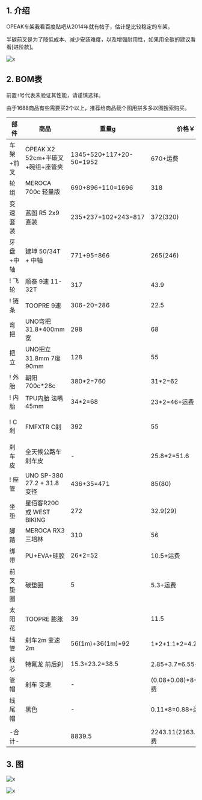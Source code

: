 ## 1. 介绍

OPEAK车架我看百度贴吧从2014年就有帖子，估计是比较稳定的车架。

半碳前叉是为了降低成本、减少安装难度，以及增强耐用性，如果用全碳的建议看看[进阶款]。

![x](https://kukela-images.oss-cn-shanghai.aliyuncs.com/CommuterBike/%E9%80%9A%E5%8B%A4%E5%85%AC%E8%B7%AF%E8%BD%A6/%E9%80%9A%E5%8B%A4%E5%85%AC%E8%B7%AF%E8%BD%A6_%E5%9F%BA%E7%A1%80_%E4%BE%A7%E5%9B%BE.jpg)

## 2. BOM表

前置`!`号代表未验证其性能，请谨慎选择。

由于1688商品有些需要买2个以上，推荐给商品截个图用拼多多以图搜索购买。

| 部件 | 商品 | 重量g | 价格￥ | 链接 |
| - | - | - | - | - |
| 车架+前叉 | OPEAK X2 52cm+半碳叉+碗组+座管夹 | 1345+520+117+20-50=1952 | 670+运费 | [淘宝](https://item.taobao.com/item.htm?spm=a1z10.5-c.w4002-3801465620.13.30c15910CaLIhS&id=12930538895) |
| 轮组 | MEROCA 700c 轻量版 | 690+896+110=1696 | 318 | [天猫](https://s.click.taobao.com/t?e=m%3D2%26s%3DypdiseLut2Vw4vFB6t2Z2ueEDrYVVa64MljcGUdc4HdyINtkUhsv0Km5leiqswaUt3h8CUvoNV%2FFTlrzds37%2FgLwMG9TgUkNcLWR2kup2vFNRq4euO%2Fww2MWGduSpLInDoqEt4dKdN30KBFKq4PCnx4%2FMEUz7aVQ5R3vnK7gGdzEX1hlZoQF%2B%2F1SarTXhIOTUdDn0Cj7EhNCuo%2FRtLFP1Wu7fV9LtTmPi%2FRU4sFki%2BPZr7akiIV6E01CAasUJDUR2m1odvImS5y0zvIVVx%2BPc2%2F51BzEHetfR64YuvOYe%2BM0BZR61DeP2wyW7mQwqx7e&union_lens=lensId%3APUB%401694053217%40210577ba_0b08_18a6d70b603_6f97%4001%40eyJmbG9vcklkIjozMTA2OSwiic3BtQiiI6Il9wb3J0YWxfdjJfdG9vbF9saW5rc19wYWdlX2hvbWVfaW5kZXhfaHRtIn0ie) |
| 变速套装 | 蓝图 R5 2x9 直装 | 235+237+102+243=817 | 372(320) | [淘宝](https://item.taobao.com/item.htm?spm=a21n57.1.0.0.25f8523cTE4IFJ&id=655320398132&ns=1&abbucket=1#detail) |
| 牙盘+中轴 | 建坤 50/34T + 中轴 | 771+95=866 | 265(246) | [淘宝](https://s.click.taobao.com/t?e=m%3D2%26s%3Dz%2BOxKXAQX9Rw4vFB6t2Z2ueEDrYVVa64Dm1dJ6eadalyINtkUhsv0Km5leiqswaUDvqHVnDHZOvFTlrzds37%2FgLwMG9TgUkNcLWR2kup2vFNRq4euO%2Fww2MWGduSpLInDoqEt4dKdN30KBFKq4PCn%2F4bXX91ojar%2FqfLGM5skDaySbHmSI7wOmd1HQKKxkiFAVKvOBNtWvpARiffBSWiwUlSNxFJmZIAC4VPFcBR%2FoxRVqQgWLBWAwMps7dhR%2Fni%2FIfu8%2F7itpBweiXfaVH60dSopZirJ9MMDCwgJQxof5b9wDKAuIOvBMYOae24fhW0&union_lens=lensId%3APUB%401694053306%4021055b80_0b0c_18a6d7210e6_45ec%4001%40eyJmbG9vcklkIjozMTA2OSwiic3BtQiiI6Il9wb3J0YWxfdjJfdG9vbF9saW5rc19wYWdlX2hvbWVfaW5kZXhfaHRtIn0ie)、[淘宝](https://s.click.taobao.com/t?e=m%3D2%26s%3D25MIybDSgVtw4vFB6t2Z2ueEDrYVVa64Dm1dJ6eadalyINtkUhsv0Km5leiqswaUzz6zgI1fZL3FTlrzds37%2FgLwMG9TgUkNcLWR2kup2vFNRq4euO%2Fww2MWGduSpLInDoqEt4dKdN30KBFKq4PCn4dcwPvptYZwghdCobgzONCySbHmSI7wOmd1HQKKxkiFAVKvOBNtWvol1H1ZJBt0AtQNczlYSPItWGZhpXJAHdu9TwKcsHa1z%2BrBt3HUtu7FX4YXxbhdy16PgysBSxHfUOXVLEPDWL24p%2Fwx3bRWK%2F6zLq%2FnRWnK1SGFCzYOOqAQ&union_lens=lensId%3APUB%401694053323%40212a8f48_0c48_18a6d725259_0d35%4001%40eyJmbG9vcklkIjozMTA2OSwiic3BtQiiI6Il9wb3J0YWxfdjJfdG9vbF9saW5rc19wYWdlX2hvbWVfaW5kZXhfaHRtIn0ie) |
| ! 飞轮 | 顺泰 9速 11-32T | 317 | 43.9 | [淘宝](https://s.click.taobao.com/t?e=m%3D2%26s%3Du%2FiNluzqtrVw4vFB6t2Z2ueEDrYVVa64Dm1dJ6eadalyINtkUhsv0Km5leiqswaU9gERx%2BSm1SfFTlrzds37%2FgLwMG9TgUkNcLWR2kup2vFNRq4euO%2Fww2MWGduSpLInDoqEt4dKdN30KBFKq4PCn1izKXjKvTEgaLWTy9GDFUii1jMNxDhLMnotgd7NXRy%2F3OppJwt5ethCTVhPax2ZRnTew08iB3ZRFoe4AoueXNc3cC9cA9PK73MLZXTmgHMQnPyb5qmg7DAYAFIc%2FbD%2Fi5GZ9wPRcXV%2BBfuqljaE3xpNzuMLUNyvdEHIT%2F5PBlcgyAUDYWOGayIhhQs2DjqgEA%3D%3D&union_lens=lensId%3APUB%401694053385%4021080676_0c9f_18a6d7346da_0cae%4001%40eyJmbG9vcklkIjozMTA2OSwiic3BtQiiI6Il9wb3J0YWxfdjJfdG9vbF9saW5rc19wYWdlX2hvbWVfaW5kZXhfaHRtIn0ie) |
| ! 链条 | TOOPRE 9速 | 306-20=286 | 22.5 | [淘宝](https://s.click.taobao.com/t?e=m%3D2%26s%3DOjswrQbv9Mxw4vFB6t2Z2ueEDrYVVa64MljcGUdc4HdyINtkUhsv0Km5leiqswaU6vFecR8G%2FoXFTlrzds37%2FgLwMG9TgUkNcLWR2kup2vFNRq4euO%2Fww2MWGduSpLInDoqEt4dKdN30KBFKq4PCnx4%2FMEUz7aVQFqr8%2BP8RY9WpasR2r0VZZv1SarTXhIOT%2FcbizUjsed%2Bt%2FgsUrPt28byZfZQx%2B8FPyto15o%2FOJrRfb4FEMkbtUOcC%2BVi%2BTRluXEUi0sDs%2BWdP7qa1tU3ZgS3jKrSQZrKg2Ri9Bm4jDHegZ4hAvgWL0bBAS8ZzndIdZZ55A6mwB3MhhQs2DjqgEA%3D%3D&union_lens=lensId%3APUB%401694053412%402103e6f4_0c79_18a6d73afe2_7ef4%4001%40eyJmbG9vcklkIjozMTA2OSwiic3BtQiiI6Il9wb3J0YWxfdjJfdG9vbF9saW5rc19wYWdlX2hvbWVfaW5kZXhfaHRtIn0ie) |
| 弯把 | UNO弯把 31.8\*400mm宽 | 298 | 68 | [淘宝](https://s.click.taobao.com/t?e=m%3D2%26s%3DRZZXQgCz7a5w4vFB6t2Z2ueEDrYVVa64Dm1dJ6eadalyINtkUhsv0Km5leiqswaUXEa1A8T23UjFTlrzds37%2FgLwMG9TgUkNcLWR2kup2vFNRq4euO%2Fww2MWGduSpLInDoqEt4dKdN30KBFKq4PCn%2F4bXX91ojar%2FqfLGM5skDaySbHmSI7wOmd1HQKKxkiFAVKvOBNtWvqTXceO7iv1HCNaOT58C5Ne9K2w%2Fe8%2FXH2frksm3BctmsmoPAtPw7e4nfDM3D%2BOVSVweiXfaVH60dSopZirJ9MMwotei%2FtrcqJ8K7NUYlLCVMYOae24fhW0&union_lens=lensId%3APUB%401694053533%402127e7f0_0c20_18a6d75890f_92b1%4001%40eyJmbG9vcklkIjozMTA2OSwiic3BtQiiI6Il9wb3J0YWxfdjJfdG9vbF9saW5rc19wYWdlX2hvbWVfaW5kZXhfaHRtIn0ie) |
| 把立 | UNO把立 31.8mm 7度90mm | 128 | 55 | [淘宝](https://item.taobao.com/item.htm?spm=a1z09.2.0.0.49592e8dHzsX9P&id=521116614839&_u=61qg6u5535ee) |
| ! 外胎 | 朝阳 700c\*28c | 380\*2=760 | 31\*2=62 | [淘宝](https://item.taobao.com/item.htm?spm=a21n57.1.0.0.1210523c1GiOEf&id=588295807582&ns=1&abbucket=1#detail) |
| ! 内胎 | TPU内胎 法嘴45mm | 34\*2=68 | 23\*2=46+运费 | [1688](https://detail.1688.com/offer/710785025665.html) |
| ! C刹 | FMFXTR C刹 | 392 | 55 | [天猫](https://s.click.taobao.com/t?e=m%3D2%26s%3Dgh%2BZ6wYX2Q9w4vFB6t2Z2ueEDrYVVa64MljcGUdc4HdyINtkUhsv0BoWcADJT2bDjTj4KK5tHIPFTlrzds37%2FgLwMG9TgUkNcLWR2kup2vFNRq4euO%2Fww2MWGduSpLInDoqEt4dKdN30KBFKq4PCnx4%2FMEUz7aVQeJhFnsYn4utsJ%2B%2B2VN3cwv1SarTXhIOT%2FcbizUjsed%2BULXQz%2FQTFABn%2F%2Bv3xRLuyEWDwQBhBOZmRr0mZgBQ2WqIdthaVhkM15yfoAGgbWTBP7qa1tU3ZgS3jKrSQZrKg2Ri9Bm4jDHegZ4hAvgWL0dR9zpKnKV4rPkNA0PYFg5ohhQs2DjqgEA%3D%3D&union_lens=lensId%3APUB%401694054055%402104e310_0c84_18a6d7d7efb_b65b%4001%40eyJmbG9vcklkIjozMTA2OSwiic3BtQiiI6Il9wb3J0YWxfdjJfdG9vbF9saW5rc19wYWdlX2hvbWVfaW5kZXhfaHRtIn0ie)、[淘宝](https://item.taobao.com/item.htm?spm=a1z10.5-c-s.w4002-23916658984.12.24e35f84giH15s&id=661930255543) |
| 刹车皮 | 全天候公路车刹车皮 | - | 25.8\*2=51.6 | [天猫](https://s.click.taobao.com/t?e=m%3D2%26s%3Dwy7BeL25hhpw4vFB6t2Z2ueEDrYVVa64MljcGUdc4HdyINtkUhsv0BoWcADJT2bDMcJC%2B62ICh3FTlrzds37%2FgLwMG9TgUkNcLWR2kup2vFNRq4euO%2Fww2MWGduSpLInDoqEt4dKdN30KBFKq4PCnx4%2FMEUz7aVQ5R3vnK7gGdzEX1hlZoQF%2B%2F1SarTXhIOTUdDn0Cj7EhNNUGINvr%2BOgjsu8a%2FuZ4CxK35MGDXyjMrGcZ%2BfSS7Uzw1qlnTVl0nu4clQO0RjJsujO9AJYjY8CXJ%2BwEVkOqHF%2FasCdS0uCG6lu3JoMyPOALfqK1v6Bu2O&union_lens=lensId%3APUB%401694054094%40213f4f0f_0b26_18a6d7e187e_b712%4001%40eyJmbG9vcklkIjozMTA2OSwiic3BtQiiI6Il9wb3J0YWxfdjJfdG9vbF9saW5rc19wYWdlX2hvbWVfaW5kZXhfaHRtIn0ie)、[1688](https://detail.1688.com/offer/578647183148.html)                                                                   |
| ! 座管 | UNO SP-380 27.2 + 31.8变径 | 436+35=471 | 85(80) | [淘宝](https://s.click.taobao.com/t?e=m%3D2%26s%3DhgNS4QKj0rFw4vFB6t2Z2ueEDrYVVa64Dm1dJ6eadalyINtkUhsv0BoWcADJT2bDWPyDNVUZX5TFTlrzds37%2FgLwMG9TgUkNcLWR2kup2vFNRq4euO%2Fww2MWGduSpLInDoqEt4dKdN30KBFKq4PCnznOSI1%2F8IMOKtgJC0FXep3NEPXytV9ALoS4zvCRUrquKVOig5Fjbt46y3wPqS1mJe%2BFqcgEdHKCMfqWcng3MIl1MsMgD9ryzgNM4lBLd1HDjCYtYGASbzRUrFwjXfRKMROfYmExpA2104bt%2FCh0HCZKVueWiGNwnz3mxbfto%2FVIrsoryzNsdWY%3D&union_lens=lensId%3APUB%401694054169%400b87bd25_09f8_18a6d7f3c96_b096%4001%40eyJmbG9vcklkIjozMTA2OSwiic3BtQiiI6Il9wb3J0YWxfdjJfdG9vbF9saW5rc19wYWdlX2hvbWVfaW5kZXhfaHRtIn0ie) |
| 坐垫 | 星佰客R200 或 WEST BIKING | 272 | 32.9(29) | [淘宝](https://item.taobao.com/item.htm?spm=a21n57.1.0.0.4863523csZguKU&id=680915097365&ns=1&abbucket=12#detail) |
| 脚踏 | MEROCA RX3 三培林 | 310 | 56 | [淘宝](https://item.taobao.com/item.htm?spm=a1z09.2.0.0.49592e8dHzsX9P&id=682774886077&_u=61qg6u55522e) |
| 绑带 | PU+EVA+硅胶 | 26\*2=52 | 10.5+运费 | [1688](https://detail.1688.com/offer/650402099816.html) |
| 前叉垫圈 | 碳垫圈 | 5 | 5.3+运费 | [1688](https://detail.1688.com/offer/597981292186.html) |
| 太阳花 | TOOPRE 膨胀 | 39 | 11.5 | [天猫](https://s.click.taobao.com/t?e=m%3D2%26s%3DhscBAnpjj19w4vFB6t2Z2ueEDrYVVa64MljcGUdc4HdyINtkUhsv0BoWcADJT2bDq09tlIJJB0fFTlrzds37%2FgLwMG9TgUkNcLWR2kup2vFNRq4euO%2Fww2MWGduSpLInDoqEt4dKdN30KBFKq4PCnx4%2FMEUz7aVQFqr8%2BP8RY9WpasR2r0VZZv1SarTXhIOTUdDn0Cj7EhN4t064QgUH4yH%2FwJcxMDlUn3xSS5S6HTb1LlS7NMlGs5pZKLGcGKo6BKA9YfwO%2Fc20zvIVVx%2BPc2%2F51BzEHetfNNfp2ftM1ha37MC4377uvc9kxRRHfUqm&union_lens=lensId%3APUB%401694054233%4021075a3f_0a35_18a6d8036cb_e420%4001%40eyJmbG9vcklkIjozMTA2OSwiic3BtQiiI6Il9wb3J0YWxfdjJfdG9vbF9saW5rc19wYWdlX2hvbWVfaW5kZXhfaHRtIn0ie) |
| 线管 | 刹车2m 变速2m | 56(1m)+36(1m)=92 | 1\*2+1.1\*2=4.2+运费 | [1688](https://s.click.1688.com/t?e=BA049C3094A99029D3512DF26E6FCDAF511A51CE6A554CA22B0078EFC8D6974766F7656F127EA4639C3C18A93C557272A2F21CDAD9127E48C9E046AAFA583720DECD81F4FAA2C4A3EE88DF51B5998389F07E2C81EA94C7779BEF7FC70E6D4182AABD2FAE4779DAEC4AC35174D978C9EDCFD550FD85771E8A7FAC35122D96D6FC) |
| 线芯 | 特氟龙 前后刹 | 15.3+23.2=38.5 | 2.85+3.7=6.55+运费 | [1688](https://s.click.1688.com/t?e=BA049C3094A99029D3512DF26E6FCDAF511A51CE6A554CA22B0078EFC8D6974766F7656F127EA463F0ACE120BD48D2B072635C32F43A1F4D9F02ECC65E7B833A35C7F2CDAB1F1C0BB5EFDAF83B1F8C2EF07E2C81EA94C7779BEF7FC70E6D418259F7592B4D5215EA3EEB1EA42300AE70595020E3CDF5227B0846A2EE962C69AD) |
| 管帽 | 刹车 变速 | - | (0.08+0.08)\*8=1.28+运费 | [1688](https://s.click.1688.com/t?e=BA049C3094A99029D3512DF26E6FCDAF511A51CE6A554CA22B0078EFC8D6974766F7656F127EA4639BC79B5647030B14CEB82B7BABA9B86805F84FE65C6701BFA896C425BBD6544E964A42C92E18D677F07E2C81EA94C7779BEF7FC70E6D418290DE5CEB38B11EE09E6CD6DE843582087D405D139AB750893A9B23EB00A5A18E) |
| 线尾帽 | 黑色 | - | 0.11\*8=0.88+运费 | [1688](https://detail.1688.com/offer/655504360366.html) |
| | | | | |
| -合计- | | 8839.5 | 2243.11(2163.21)+运费 | |

## 3. 图

![x](https://kukela-images.oss-cn-shanghai.aliyuncs.com/CommuterBike/%E9%80%9A%E5%8B%A4%E5%85%AC%E8%B7%AF%E8%BD%A6/%E9%80%9A%E5%8B%A4%E5%85%AC%E8%B7%AF%E8%BD%A6_%E5%9F%BA%E7%A1%80_%E4%BE%A7%E5%9B%BE2.jpg)

![x](https://kukela-images.oss-cn-shanghai.aliyuncs.com/CommuterBike/%E9%80%9A%E5%8B%A4%E5%85%AC%E8%B7%AF%E8%BD%A6/%E9%80%9A%E5%8B%A4%E5%85%AC%E8%B7%AF%E8%BD%A6_%E5%9F%BA%E7%A1%80_%E8%BD%A6%E6%8A%8A%E5%9B%BE.jpg)